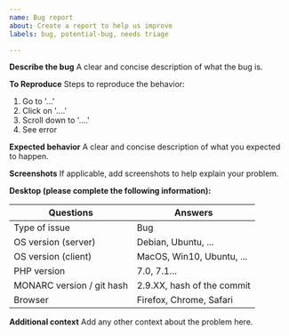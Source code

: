 ```yaml
---
name: Bug report
about: Create a report to help us improve
labels: bug, potential-bug, needs triage

---
```


**Describe the bug**
A clear and concise description of what the bug is.

**To Reproduce**
Steps to reproduce the behavior:
1. Go to '...'
2. Click on '....'
3. Scroll down to '....'
4. See error

**Expected behavior**
A clear and concise description of what you expected to happen.

**Screenshots**
If applicable, add screenshots to help explain your problem.

**Desktop (please complete the following information):**

| Questions                                | Answers
|-----------------------------------------|--------------------
| Type of issue                           | Bug
| OS version (server)                 | Debian, Ubuntu, ...
| OS version (client)                   | MacOS, Win10, Ubuntu, ...
| PHP version                             | 7.0, 7.1...
| MONARC version / git hash     | 2.9.XX, hash of the commit
| Browser                                    | Firefox, Chrome, Safari

**Additional context**
Add any other context about the problem here.
